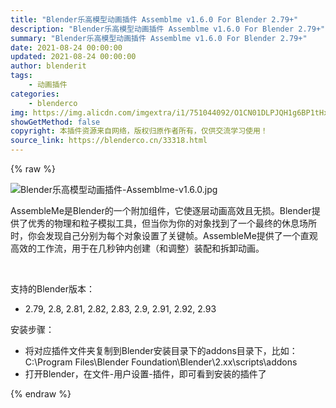 ```yaml
---
title: "Blender乐高模型动画插件 Assemblme v1.6.0 For Blender 2.79+"
description: "Blender乐高模型动画插件 Assemblme v1.6.0 For Blender 2.79+"
summary: "Blender乐高模型动画插件 Assemblme v1.6.0 For Blender 2.79+"
date: 2021-08-24 00:00:00
updated: 2021-08-24 00:00:00
author: blenderit
tags: 
    - 动画插件
categories:
    - blenderco
img: https://img.alicdn.com/imgextra/i1/751044092/O1CN01DLPJQH1g6BP1tHx7L_!!751044092.jpg
showGetMethod: false
copyright: 本插件资源来自网络，版权归原作者所有，仅供交流学习使用！
source_link: https://blenderco.cn/33318.html
---
```


{% raw %}
<p><img class="aligncenter" src="https://img.alicdn.com/imgextra/i1/751044092/O1CN01DLPJQH1g6BP1tHx7L_!!751044092.jpg" alt="Blender乐高模型动画插件-Assemblme-v1.6.0.jpg"></p><p>AssembleMe是Blender的一个附加组件，它使逐层动画高效且无损。Blender提供了优秀的物理和粒子模拟工具，但当你为你的对象找到了一个最终的休息场所时，你会发现自己分别为每个对象设置了关键帧。AssembleMe提供了一个直观高效的工作流，用于在几秒钟内创建（和调整）装配和拆卸动画。</p><p> </p><p>支持的Blender版本：</p><ul>
<li>2.79, 2.8, 2.81, 2.82, 2.83, 2.9, 2.91, 2.92, 2.93</li>
</ul><p>安装步骤：</p><ul>
<li>将对应插件文件夹复制到Blender安装目录下的addons目录下，比如：C:\Program Files\Blender Foundation\Blender\2.xx\scripts\addons</li>
<li>打开Blender，在文件-用户设置-插件，即可看到安装的插件了</li>
</ul>
<div style="display: none">blenderco</div>
{% endraw %}